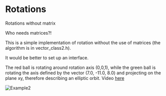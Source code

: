 # Rotations
Rotations without matrix

Who needs matrices?!

This is a simple implementation of rotation without the use of matrices (the
algorithm is in vector_class2.h).

It would be better to set up an interface.

The red ball is rotating around rotation axis (0,0,1), while the green ball
is rotating the axis defined by the vector (7.0, -11.0, 8.0) and projecting
on the plane xy, therefore describing an elliptic orbit.
Video [here](http://46.32.229.68/img/rotation.html)

![Example2](http://46.32.229.68/img/rotation.png)
